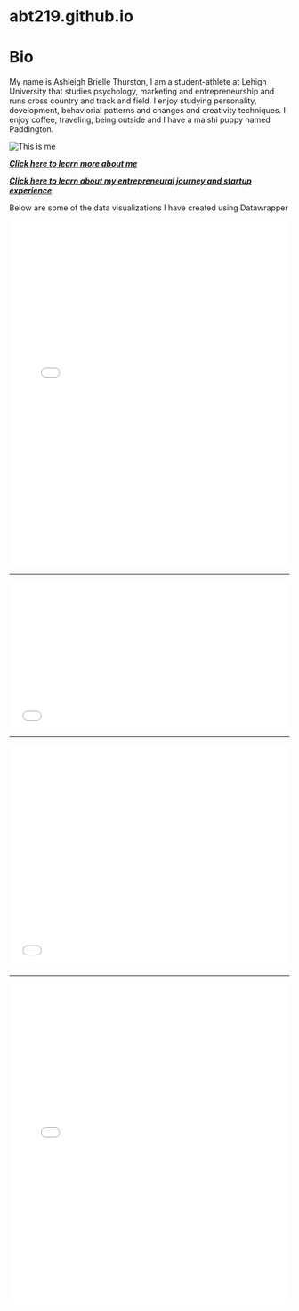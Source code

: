 # abt219.github.io
<p><strong><h1>Bio</h1></strong><p>
  
<p>My name is Ashleigh Brielle Thurston, I am a student-athlete at Lehigh University that studies psychology, marketing and entrepreneurship and runs cross country and track and field. I enjoy studying personality, development, behaviorial patterns and changes and creativity techniques. I enjoy coffee, traveling, being outside and I have a malshi puppy named Paddington.</p>
<p><img src="https://pbs.twimg.com/profile_images/1074800912332394502/-akRd4Ew_400x400.jpg" alt="This is me" /></p>
<strong><i><a href="https://www.linkedin.com/in/ashleigh-thurston">Click here to learn more about me</a></i></strong>


<strong><i><a href="https://www.lehighbakerinstitute.com/ashleighthurston">Click here to learn about my entrepreneural journey and startup experience</a></i></strong>


<p><p>Below are some of the data visualizations I have created using Datawrapper<p></p>
<p></p>
<p>
<iframe title="Chart: 2017 Lehigh University Undergraduate Enrollment" aria-describedby="This pie chart shows the percentages of undergraduate enrollment in the six colleges at Lehigh University in 2017.The College of Arts and Sciences had the largest enrollment of among all." id="datawrapper-chart-2bVVc" src="//datawrapper.dwcdn.net/2bVVc/1/" scrolling="no" frameborder="0" style="width: 0; min-width: 100% !important;" height="621"></iframe><script type="text/javascript">!function(){"use strict";window.addEventListener("message",function(a){if(void 0!==a.data["datawrapper-height"])for(var t in a.data["datawrapper-height"]){var e=document.getElementById("datawrapper-chart-"+t);e&&(e.style.height=a.data["datawrapper-height"][t]+"px")}})}();</script>
</p>

<hr></hr>

<p>
<iframe title="Chart: 2017 Lehigh University Undergraduate Enrollment Student Origin" aria-describedby="This bar chart represents where Lehigh University's  undergraduate students who were enrolled in 2017 are from. The majority of Lehigh University's undergraduate class of 2017 are NY/NJ residents." id="datawrapper-chart-X2bIf" src="//datawrapper.dwcdn.net/X2bIf/2/" scrolling="no" frameborder="0" style="width: 0; min-width: 100% !important;" height="263"></iframe><script type="text/javascript">!function(){"use strict";window.addEventListener("message",function(a){if(void 0!==a.data["datawrapper-height"])for(var t in a.data["datawrapper-height"]){var e=document.getElementById("datawrapper-chart-"+t);e&&(e.style.height=a.data["datawrapper-height"][t]+"px")}})}();</script>
  </p>
  
<hr></hr>
  
  <p><iframe title="Chart:  College Enrollment at Lehigh University 2007-2017" aria-describedby="This line chart displays the percentages of students in each of Lehigh's three undergraduate colleges from 2007 to 2017.  " id="datawrapper-chart-z2Zuu" src="//datawrapper.dwcdn.net/z2Zuu/1/" scrolling="no" frameborder="0" style="width: 0; min-width: 100% !important;" height="400"></iframe><script type="text/javascript">!function(){"use strict";window.addEventListener("message",function(a){if(void 0!==a.data["datawrapper-height"])for(var t in a.data["datawrapper-height"]){var e=document.getElementById("datawrapper-chart-"+t);e&&(e.style.height=a.data["datawrapper-height"][t]+"px")}})}();</script></p>

<hr></hr>

<iframe title="Chart: College Students On Sharing News " aria-describedby="This data visualization uses data from one of the largest and most comprehensive research efforts exploring how U.S. college-age students are accessing, consuming, and engaging with news in the digital era. This bar chart displays college student's responses regarding why they might share news online.Across all categories for sharing, an overwhelming majority stated that they do not share or retweet news items at all." id="datawrapper-chart-WynDT" src="//datawrapper.dwcdn.net/WynDT/1/" scrolling="no" frameborder="0" style="width: 0; min-width: 100% !important;" height="574"></iframe><script type="text/javascript">!function(){"use strict";window.addEventListener("message",function(a){if(void 0!==a.data["datawrapper-height"])for(var t in a.data["datawrapper-height"]){var e=document.getElementById("datawrapper-chart-"+t);e&&(e.style.height=a.data["datawrapper-height"][t]+"px")}})}();</script>
